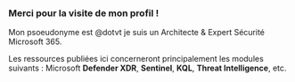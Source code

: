 ### Merci pour la visite de mon profil ! 

Mon psoeudonyme est @dotvt je suis un Architecte & Expert Sécurité Microsoft 365. 

Les ressources publiées ici concerneront principalement les modules suivants : Microsoft **Defender XDR**, **Sentinel**, **KQL**, **Threat Intelligence**, etc. 

